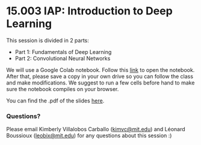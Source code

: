 # 15.003 IAP: Introduction to Deep Learning

This session is divided in 2 parts:
- Part 1: Fundamentals of Deep Learning
- Part 2: Convolutional Neural Networks

We will use a Google Colab notebook. Follow this [link](https://colab.research.google.com/drive/1BNAPJtI4xYyWjVdLbOBvifao-84gx2o0?usp=sharing) to open the notebook. After that, please save a copy in your own drive so you can follow the class and make modifications.
We suggest to run a few cells before hand to make sure the notebook compiles on your browser.

You can find the .pdf of the slides [here](https://www.dropbox.com/s/6z6ncihyhzfxt3y/IntroToDeepLearning.pptx?dl=0).

### Questions?

Please email Kimberly Villalobos Carballo (kimvc@mit.edu) and Léonard Boussioux (leobix@mit.edu) for any questions about this session :) 
